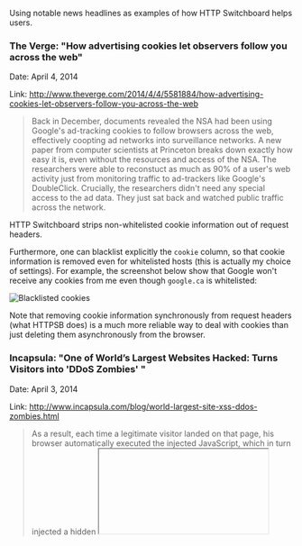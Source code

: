 Using notable news headlines as examples of how HTTP Switchboard helps users.

### The Verge: "How advertising cookies let observers follow you across the web"

Date: April 4, 2014

Link: http://www.theverge.com/2014/4/4/5581884/how-advertising-cookies-let-observers-follow-you-across-the-web

> Back in December, documents revealed the NSA had been using Google's ad-tracking cookies to follow browsers across the web, effectively coopting ad networks into surveillance networks. A new paper from computer scientists at Princeton breaks down exactly how easy it is, even without the resources and access of the NSA. The researchers were able to reconstuct as much as 90% of a user's web activity just from monitoring traffic to ad-trackers like Google's DoubleClick. Crucially, the researchers didn't need any special access to the ad data. They just sat back and watched public traffic across the network.

HTTP Switchboard strips non-whitelisted cookie information out of request headers.

Furthermore, one can blacklist explicitly the `cookie` column, so that cookie information is removed even for whitelisted hosts (this is actually my choice of settings). For example, the screenshot below show that Google won't receive any cookies from me even though `google.ca` is whitelisted:

![Blacklisted cookies](https://raw.githubusercontent.com/gorhill/httpswitchboard/893b621213d70c9d0a420938827d87845fc398f6/doc/img/httpsb-blacklist-cookies.png)

Note that removing cookie information synchronously from request headers (what HTTPSB does) is a much more reliable way to deal with cookies than just deleting them asynchronously from the browser.

### Incapsula: "One of World’s Largest Websites Hacked: Turns Visitors into 'DDoS Zombies' "

Date: April 3, 2014

Link: http://www.incapsula.com/blog/world-largest-site-xss-ddos-zombies.html

> As a result, each time a legitimate visitor landed on that page, his browser automatically executed the injected JavaScript, which in turn injected a hidden <iframe> with the address of the DDoSer’s C&C domain. There, an Ajax-scripted DDoS tool hijacked the browser, forcing it to issue a DDoS request at a rate of one request per second.

HTTP Switchboard would have protected a user in many ways.

- If first-party javascript is disabled, the malicious code would not execute.
- If first-party javascript is enabled, the malicious code then creates an `iframe` object
- The malicious `iframe` object attempts to load more malicious javascript code from a host belonging to the malicious party, but HTTP Switchboard protects you doubly here:
    * `iframe` object are blacklisted out-of-the-box.
    * All hosts are blacklisted by default out-of-the-box, i.e. it is rather unlikely an obscure malicious host have been whitelisted by a user, thus it defaults to being blocked.